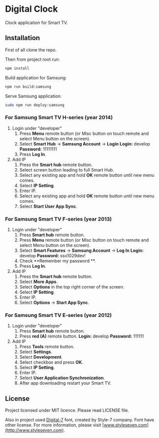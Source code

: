 # Digital Clock

Clock application for Smart TV.

## Installation

First of all clone the repo.

Then from project root run:
```sh
npm install
```

Build application for Samsung:
```sh
npm run build:samsung
```

Serve Samsung application:
```sh
sudo npm run deploy:samsung
```

### For Samsung Smart TV H-series (year 2014)

1. Login under "developer"
	1. Press **Menu** remote button (or Misc button on touch remote and select Menu button on the screen).
	2. Select **Smart Hub** -\> **Samsung Account** -\> **Login**
		**Login:** develop
		**Password:** 11111111
	3. Press **Log In**.
2. Add IP
	1. Press the **Smart hub** remote button.
	2. Select screen button leading to full Smart Hub.
	3. Select any existing app and hold **OK** remote button until new menu comes.
	4. Select **IP Setting**.
	5. Enter IP.
	6. Select any existing app and hold **OK** remote button until new menu comes.
	7. Select **Start User App Sync**.

### For Samsung Smart TV F-series (year 2013)

1. Login under "developer"
	1. Press **Smart hub** remote button.
	2. Press **Menu** remote button (or Misc button on touch remote and select
		Menu button on the screen).
	3. Select **Smart Features** -\> **Samsung Account** -\> **Log In**
		**Login:** develop
		**Password:** sso1029dev!
	4. Check **Remember my password **.
	5. Press **Log In**.
2. Add IP
	1. Press the **Smart hub** remote button.
	2. Select **More Apps**.
	3. Select **Options** in the top right corner of the screen.
	4. Select **IP Setting**.
	5. Enter IP.
	6. Select **Options** -\> **Start App Sync**.

### For Samsung Smart TV E-series (year 2012)

1. Login under "developer"
	1. Press **Smart hub** remote button.
	2. Press **red (A)** remote button.
		**Login:** develop
		**Password:** 111111
2. Add IP
	1. Press **Tools** remote button.
	2. Select **Settings**.
	3. Select **Development**.
	4. Select checkbox and press **OK**.
	5. Select **IP Setting**.
	6. Enter IP.
	7. Select **User Application Synchronization**.
	8. After app downloading restart your Smart TV.

## License

Project licensed under MIT licence. Please read LICENSE file.

Also in project used [Digital-7](http://www.styleseven.com/php/get_product.php?product=Digital-7) font, created by Style-7 company.
Font have other license. For more information, please visit [www.styleseven.com](http://www.styleseven.com).
